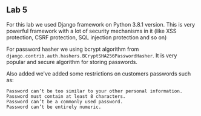 ## Lab 5

For this lab we used Django framework on Python 3.8.1 version.
This is very powerful framework with a lot of security mechanisms in it (like XSS protection, CSRF protection, SQL injection protection and so on)

For password hasher we using bcrypt algorithm from `django.contrib.auth.hashers.BCryptSHA256PasswordHasher`. 
It is very popular and secure algorithm for storing passwords. 

Also added we've added some restrictions on customers passwords such as:

    Password can’t be too similar to your other personal information.
    Password must contain at least 8 characters.
    Password can’t be a commonly used password.
    Password can’t be entirely numeric.
    

